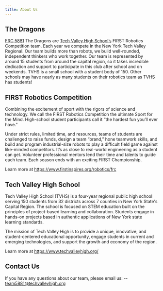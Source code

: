 ```yaml
---
title: About Us
---
```


## The Dragons

[FRC 5881](https://www.thebluealliance.com/team/5881) The Dragons are [Tech Valley High School’s](https://techvalleyhigh.org) FIRST Robotics Competition team. Each year we compete in the New York Tech Valley Regional. Our team builds more than robots, we build well-rounded, independent thinkers who work together. Our team is represented by around 15 students from around the capital region, so it takes incredible dedication and support to participate in this club after school and on weekends. TVHS is a small school with a student body of 150. Other schools may have nearly as many students on their robotics team as TVHS has students!

## FIRST Robotics Competition

Combining the excitement of sport with the rigors of science and technology. We call the FIRST Robotics Competition the ultimate Sport for the Mind. High-school student participants call it “the hardest fun you’ll ever have.”

Under strict rules, limited time, and resources, teams of students are challenged to raise funds, design a team “brand,” hone teamwork skills, and build and program industrial-size robots to play a difficult field game against like-minded competitors. It’s as close to real-world engineering as a student can get. Volunteer professional mentors lend their time and talents to guide each team. Each season ends with an exciting FIRST Championship.

Learn more at <https://www.firstinspires.org/robotics/frc>

## Tech Valley High School

Tech Valley High School (TVHS) is a four-year regional public high school serving 150 students from 32 districts across 7 counties in New York State's Capital Region. The school is focused on STEM education built on the principles of project-based learning and collaboration. Students engage in hands-on projects based in authentic applications of New York state learning standards.

The mission of Tech Valley High is to provide a unique, innovative, and student-centered educational opportunity, engage students in current and emerging technologies, and support the growth and economy of the region.

Learn more at <https://www.techvalleyhigh.org/>

## Contact Us

If you have any questions about our team, please email us: -- <team5881@techvalleyhigh.org>
